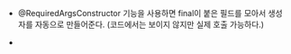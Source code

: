 - @RequiredArgsConstructor 기능을 사용하면 final이 붙은 필드를 모아서
생성자를 자동으로 만들어준다. (코드에서는 보이지 않지만 실제 호출 가능하다.)

-
